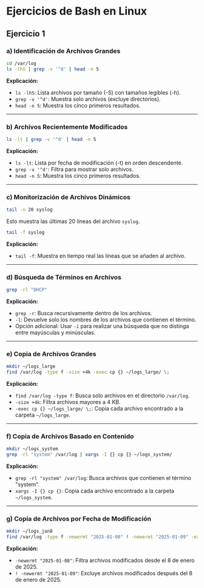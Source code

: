 # Ejercicios de Bash en Linux

## Ejercicio 1

### a) Identificación de Archivos Grandes
```bash
cd /var/log
ls -lhS | grep -v '^d' | head -n 5
```
**Explicación:**
- `ls -lhS`: Lista archivos por tamaño (-S) con tamaños legibles (-h).
- `grep -v '^d'`: Muestra solo archivos (excluye directorios).
- `head -n 5`: Muestra los cinco primeros resultados.

---

### b) Archivos Recientemente Modificados
```bash
ls -lt | grep -v '^d' | head -n 5
```
**Explicación:**
- `ls -lt`: Lista por fecha de modificación (-t) en orden descendente.
- `grep -v '^d'`: Filtra para mostrar solo archivos.
- `head -n 5`: Muestra los cinco primeros resultados.

---

### c) Monitorización de Archivos Dinámicos
```bash
tail -n 20 syslog
```
Esto muestra las últimas 20 líneas del archivo `syslog`.

```bash
tail -f syslog
```
**Explicación:**
- `tail -f`: Muestra en tiempo real las líneas que se añaden al archivo.

---

### d) Búsqueda de Términos en Archivos
```bash
grep -rl "DHCP"
```
**Explicación:**
- `grep -r`: Busca recursivamente dentro de los archivos.
- `-l`: Devuelve solo los nombres de los archivos que contienen el término.
- Opción adicional: Usar `-i` para realizar una búsqueda que no distinga entre mayúsculas y minúsculas.

---

### e) Copia de Archivos Grandes
```bash
mkdir ~/logs_large
find /var/log -type f -size +4k -exec cp {} ~/logs_large/ \;
```
**Explicación:**
- `find /var/log -type f`: Busca solo archivos en el directorio `/var/log`.
- `-size +4k`: Filtra archivos mayores a 4 KB.
- `-exec cp {} ~/logs_large/ \;`: Copia cada archivo encontrado a la carpeta `~/logs_large`.

---

### f) Copia de Archivos Basado en Contenido
```bash
mkdir ~/logs_system
grep -rl "system" /var/log | xargs -I {} cp {} ~/logs_system/
```
**Explicación:**
- `grep -rl "system" /var/log`: Busca archivos que contienen el término "system".
- `xargs -I {} cp {}`: Copia cada archivo encontrado a la carpeta `~/logs_system`.

---

### g) Copia de Archivos por Fecha de Modificación
```bash
mkdir ~/logs_jan8
find /var/log -type f -newermt "2025-01-08" ! -newermt "2025-01-09" -exec cp {} ~/logs_jan8/ \;
```
**Explicación:**
- `-newermt "2025-01-08"`: Filtra archivos modificados desde el 8 de enero de 2025.
- `! -newermt "2025-01-09"`: Excluye archivos modificados después del 8 de enero de 2025.
